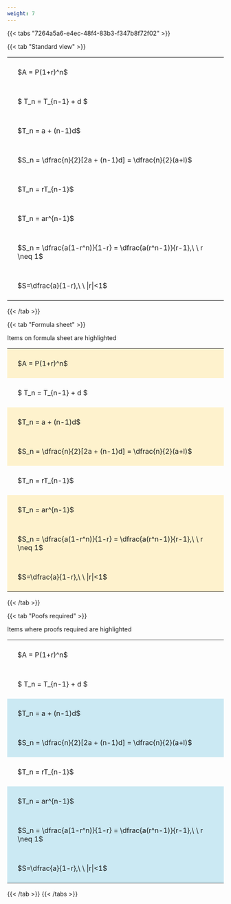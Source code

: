 ```yaml
---
weight: 7
---
```


{{< tabs "7264a5a6-e4ec-48f4-83b3-f347b8f72f02" >}}

{{< tab "Standard view" >}}

<style type="text/css">
#T_c3573 th.col_heading {
  text-align: left;
  font-size: 1em;
}
#T_c3573 td {
  text-align: left;
  font-size: 1em;
  padding: 1.5em;
}
</style>
<table id="T_c3573">
  <thead>
  </thead>
  <tbody>
    <tr>
      <td id="T_c3573_row0_col0" class="data row0 col0" >$A = P(1+r)^n$</td>
    </tr>
    <tr>
      <td id="T_c3573_row1_col0" class="data row1 col0" >$ T_n = T_{n-1} + d $</td>
    </tr>
    <tr>
      <td id="T_c3573_row2_col0" class="data row2 col0" >$T_n = a + (n-1)d$</td>
    </tr>
    <tr>
      <td id="T_c3573_row3_col0" class="data row3 col0" >$S_n = \dfrac{n}{2}[2a + (n-1)d] = \dfrac{n}{2}(a+l)$</td>
    </tr>
    <tr>
      <td id="T_c3573_row4_col0" class="data row4 col0" >$T_n = rT_{n-1}$</td>
    </tr>
    <tr>
      <td id="T_c3573_row5_col0" class="data row5 col0" >$T_n = ar^{n-1}$</td>
    </tr>
    <tr>
      <td id="T_c3573_row6_col0" class="data row6 col0" >$S_n = \dfrac{a(1-r^n)}{1-r} = \dfrac{a(r^n-1)}{r-1},\ \  r \neq 1$</td>
    </tr>
    <tr>
      <td id="T_c3573_row7_col0" class="data row7 col0" >$S=\dfrac{a}{1-r},\ \ |r|<1$</td>
    </tr>
  </tbody>
</table>
{{< /tab >}}

{{< tab "Formula sheet" >}}

Items on formula sheet are highlighted 
<br>
<style type="text/css">
#T_56622 th.col_heading {
  text-align: left;
  font-size: 1em;
}
#T_56622 td {
  text-align: left;
  font-size: 1em;
  padding: 1.5em;
}
#T_56622_row0_col0, #T_56622_row2_col0, #T_56622_row3_col0, #T_56622_row5_col0, #T_56622_row6_col0, #T_56622_row7_col0 {
  background-color: rgba(255,194,10, 0.2);
}
#T_56622_row1_col0, #T_56622_row4_col0 {
  background-color: rgba(0,0,0,0);
}
</style>
<table id="T_56622">
  <thead>
  </thead>
  <tbody>
    <tr>
      <td id="T_56622_row0_col0" class="data row0 col0" >$A = P(1+r)^n$</td>
    </tr>
    <tr>
      <td id="T_56622_row1_col0" class="data row1 col0" >$ T_n = T_{n-1} + d $</td>
    </tr>
    <tr>
      <td id="T_56622_row2_col0" class="data row2 col0" >$T_n = a + (n-1)d$</td>
    </tr>
    <tr>
      <td id="T_56622_row3_col0" class="data row3 col0" >$S_n = \dfrac{n}{2}[2a + (n-1)d] = \dfrac{n}{2}(a+l)$</td>
    </tr>
    <tr>
      <td id="T_56622_row4_col0" class="data row4 col0" >$T_n = rT_{n-1}$</td>
    </tr>
    <tr>
      <td id="T_56622_row5_col0" class="data row5 col0" >$T_n = ar^{n-1}$</td>
    </tr>
    <tr>
      <td id="T_56622_row6_col0" class="data row6 col0" >$S_n = \dfrac{a(1-r^n)}{1-r} = \dfrac{a(r^n-1)}{r-1},\ \  r \neq 1$</td>
    </tr>
    <tr>
      <td id="T_56622_row7_col0" class="data row7 col0" >$S=\dfrac{a}{1-r},\ \ |r|<1$</td>
    </tr>
  </tbody>
</table>
{{< /tab >}}

{{< tab "Poofs required" >}}

Items where proofs required are highlighted 
<br>
<style type="text/css">
#T_f5412 th.col_heading {
  text-align: left;
  font-size: 1em;
}
#T_f5412 td {
  text-align: left;
  font-size: 1em;
  padding: 1.5em;
}
#T_f5412_row0_col0, #T_f5412_row1_col0, #T_f5412_row4_col0 {
  background-color: rgba(0,0,0,0);
}
#T_f5412_row2_col0, #T_f5412_row3_col0, #T_f5412_row5_col0, #T_f5412_row6_col0, #T_f5412_row7_col0 {
  background-color: rgba(0,150,200, 0.2);
}
</style>
<table id="T_f5412">
  <thead>
  </thead>
  <tbody>
    <tr>
      <td id="T_f5412_row0_col0" class="data row0 col0" >$A = P(1+r)^n$</td>
    </tr>
    <tr>
      <td id="T_f5412_row1_col0" class="data row1 col0" >$ T_n = T_{n-1} + d $</td>
    </tr>
    <tr>
      <td id="T_f5412_row2_col0" class="data row2 col0" >$T_n = a + (n-1)d$</td>
    </tr>
    <tr>
      <td id="T_f5412_row3_col0" class="data row3 col0" >$S_n = \dfrac{n}{2}[2a + (n-1)d] = \dfrac{n}{2}(a+l)$</td>
    </tr>
    <tr>
      <td id="T_f5412_row4_col0" class="data row4 col0" >$T_n = rT_{n-1}$</td>
    </tr>
    <tr>
      <td id="T_f5412_row5_col0" class="data row5 col0" >$T_n = ar^{n-1}$</td>
    </tr>
    <tr>
      <td id="T_f5412_row6_col0" class="data row6 col0" >$S_n = \dfrac{a(1-r^n)}{1-r} = \dfrac{a(r^n-1)}{r-1},\ \  r \neq 1$</td>
    </tr>
    <tr>
      <td id="T_f5412_row7_col0" class="data row7 col0" >$S=\dfrac{a}{1-r},\ \ |r|<1$</td>
    </tr>
  </tbody>
</table>
{{< /tab >}}
{{< /tabs >}}